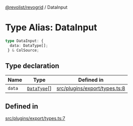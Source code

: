 [@revolist/revogrid](README.md) / DataInput

# Type Alias: DataInput

```ts
type DataInput: {
  data: DataType[];
 } & ColSource;
```

## Type declaration

| Name | Type | Defined in |
| ------ | ------ | ------ |
| `data` | [`DataType`](TypeAlias.DataType.md)[] | [src/plugins/export/types.ts:8](https://github.com/revolist/revogrid/blob/21cf5bd8103ee03a0cd211a424e38941bf038335/src/plugins/export/types.ts#L8) |

## Defined in

[src/plugins/export/types.ts:7](https://github.com/revolist/revogrid/blob/21cf5bd8103ee03a0cd211a424e38941bf038335/src/plugins/export/types.ts#L7)
